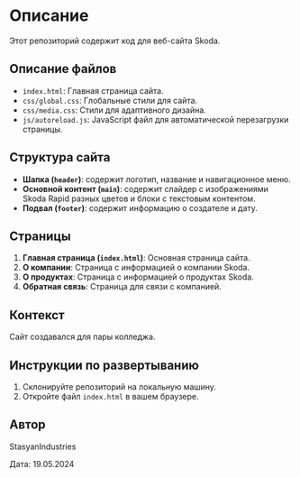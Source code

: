 # Описание

Этот репозиторий содержит код для веб-сайта Skoda.

## Описание файлов

- `index.html`: Главная страница сайта.
- `css/global.css`: Глобальные стили для сайта.
- `css/media.css`: Стили для адаптивного дизайна.
- `js/autoreload.js`: JavaScript файл для автоматической перезагрузки страницы.

## Структура сайта

- **Шапка (`header`)**: содержит логотип, название и навигационное меню.
- **Основной контент (`main`)**: содержит слайдер с изображениями Skoda Rapid разных цветов и блоки с текстовым контентом.
- **Подвал (`footer`)**: содержит информацию о создателе и дату.

## Страницы

1. **Главная страница (`index.html`)**: Основная страница сайта.
2. **О компании**: Страница с информацией о компании Skoda.
3. **О продуктах**: Страница с информацией о продуктах Skoda.
4. **Обратная связь**: Страница для связи с компанией.

## Контекст

Сайт создавался для пары колледжа.

## Инструкции по развертыванию

1. Склонируйте репозиторий на локальную машину.
2. Откройте файл `index.html` в вашем браузере.

## Автор

StasyanIndustries

Дата: 19.05.2024
